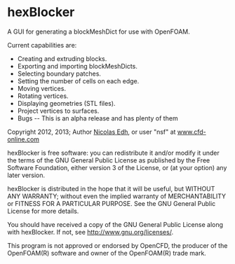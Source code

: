 # hexBlocker

A GUI for generating a blockMeshDict for use with OpenFOAM.

Current capabilities are: 

* Creating and extruding blocks.
* Exporting and importing blockMeshDicts.
* Selecting boundary patches.
* Setting the number of cells on each edge.
* Moving vertices.
* Rotating vertices.
* Displaying geometries (STL files).
* Project vertices to surfaces.
* Bugs -- This is an alpha release and has plenty of them

Copyright 2012, 2013;
Author [Nicolas Edh](mailto:nicolas.edh@gmail.com), or 
user "nsf" at www.cfd-online.com

hexBlocker is free software: you can redistribute it and/or modify it under the terms of the GNU General Public License as published by the Free Software Foundation, either version 3 of the License, or (at your option) any later version.

hexBlocker is distributed in the hope that it will be useful, but WITHOUT ANY WARRANTY; without even the implied warranty of MERCHANTABILITY or FITNESS FOR A PARTICULAR PURPOSE.  See the GNU General Public License for more details.

You should have received a copy of the GNU General Public License along with hexBlocker.  If not, see <http://www.gnu.org/licenses/>. 

This program is not approved or endorsed by OpenCFD, the producer of the OpenFOAM(R) software and owner of the OpenFOAM(R) trade mark.

